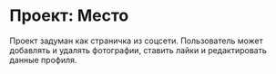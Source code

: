 # Проект: Место

Проект задуман как страничка из соцсети. Пользователь может добавлять и удалять фотографии, ставить лайки и редактировать данные профиля.